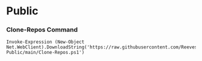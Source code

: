# Public

### Clone-Repos Command
```
Invoke-Expression (New-Object Net.WebClient).DownloadString('https://raw.githubusercontent.com/ReevesA1/A1-Public/main/Clone-Repos.ps1')
```